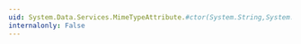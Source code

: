 ```yaml
---
uid: System.Data.Services.MimeTypeAttribute.#ctor(System.String,System.String)
internalonly: False
---
```

